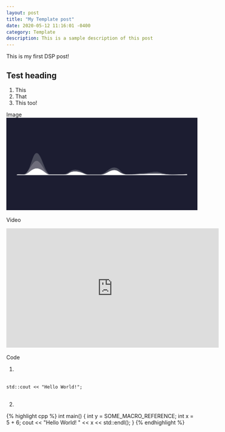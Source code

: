 ```yaml
---
layout: post
title: "My Template post"
date: 2020-05-12 11:16:01 -0400
category: Template
description: This is a sample description of this post
---
```


This is my first DSP post!

## Test heading

1. This
2. That
3. This too!

Image ![This is an Image](/template-category/assets/images/audio-spectrum.jpg)

Video

<iframe width="560" height="315" src="https://www.youtube.com/embed/8b-FEaGJG8Y" frameborder="0" allow="accelerometer; autoplay; encrypted-media; gyroscope; picture-in-picture" allowfullscreen></iframe>

Code

1.

<pre>
<code class="c++">
std::cout << "Hello World!";
</code>
</pre>

2.

{% highlight cpp %}
int main() {
int y = SOME_MACRO_REFERENCE;
int x = 5 + 6;
cout << "Hello World! " << x << std::endl();
}
{% endhighlight %}
